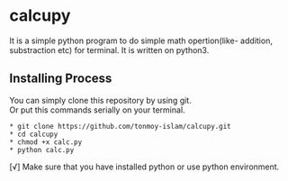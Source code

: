# calcupy
It is a simple python program to do simple math opertion(like- addition, substraction etc) for terminal.  It is written on python3.

## Installing Process
You can simply clone this repository by using git. <br> Or put this commands serially on your terminal.
```
* git clone https://github.com/tonmoy-islam/calcupy.git
* cd calcupy
* chmod +x calc.py
* python calc.py
```
[√] Make sure that you have installed python or use python environment.  

